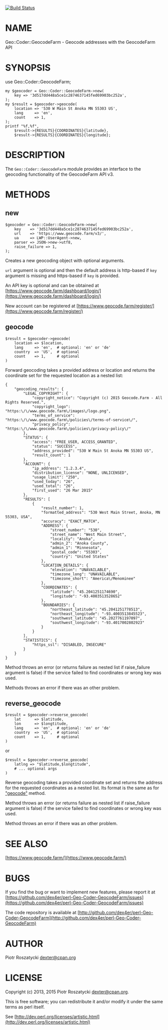 [![Build Status](https://travis-ci.org/dex4er/perl-Geo-Coder-GeocodeFarm.png?branch=master)](https://travis-ci.org/dex4er/perl-Geo-Coder-GeocodeFarm)

# NAME

Geo::Coder::GeocodeFarm - Geocode addresses with the GeocodeFarm API

# SYNOPSIS

use Geo::Coder::GeocodeFarm;

    my $geocoder = Geo::Coder::GeocodeFarm->new(
        key => '3d517dd448a5ce1c2874637145fed69903bc252a',
    );
    my $result = $geocoder->geocode(
        location => '530 W Main St Anoka MN 55303 US',
        lang     => 'en',
        count    => 1,
    );
    printf "%f,%f",
        $result->{RESULTS}{COORDINATES}{latitude},
        $result->{RESULTS}{COORDINATES}{longitude};

# DESCRIPTION

The `Geo::Coder::GeocodeFarm` module provides an interface to the geocoding
functionality of the GeocodeFarm API v3.

# METHODS

## new

    $geocoder = Geo::Coder::GeocodeFarm->new(
        key    => '3d517dd448a5ce1c2874637145fed69903bc252a',
        url    => 'https://www.geocode.farm/v3/',
        ua     => LWP::UserAgent->new,
        parser => JSON->new->utf8,
        raise_failure => 1,
    );

Creates a new geocoding object with optional arguments.

`url` argument is optional and then the default address is http-based if
`key` argument is missing and https-based if `key` is provided.

An API key is optional and can be obtained at
[https://www.geocode.farm/dashboard/login/](https://www.geocode.farm/dashboard/login/)

New account can be registered at [https://www.geocode.farm/register/](https://www.geocode.farm/register/)

## geocode

    $result = $geocoder->geocode(
        location => $location,
        lang     => 'en',  # optional: 'en' or 'de'
        country  => 'US',  # optional
        count    => 1,     # optional
    )

Forward geocoding takes a provided address or location and returns the
coordinate set for the requested location as a nested list:

    {
        "geocoding_results": {
            "LEGAL_COPYRIGHT": {
                "copyright_notice": "Copyright (c) 2015 Geocode.Farm - All Rights Reserved.",
                "copyright_logo": "https:\/\/www.geocode.farm\/images\/logo.png",
                "terms_of_service": "https:\/\/www.geocode.farm\/policies\/terms-of-service\/",
                "privacy_policy": "https:\/\/www.geocode.farm\/policies\/privacy-policy\/"
            },
            "STATUS": {
                "access": "FREE_USER, ACCESS_GRANTED",
                "status": "SUCCESS",
                "address_provided": "530 W Main St Anoka MN 55303 US",
                "result_count": 1
            },
            "ACCOUNT": {
                "ip_address": "1.2.3.4",
                "distribution_license": "NONE, UNLICENSED",
                "usage_limit": "250",
                "used_today": "26",
                "used_total": "26",
                "first_used": "26 Mar 2015"
            },
            "RESULTS": [
                {
                    "result_number": 1,
                    "formatted_address": "530 West Main Street, Anoka, MN 55303, USA",
                    "accuracy": "EXACT_MATCH",
                    "ADDRESS": {
                        "street_number": "530",
                        "street_name": "West Main Street",
                        "locality": "Anoka",
                        "admin_2": "Anoka County",
                        "admin_1": "Minnesota",
                        "postal_code": "55303",
                        "country": "United States"
                    },
                    "LOCATION_DETAILS": {
                        "elevation": "UNAVAILABLE",
                        "timezone_long": "UNAVAILABLE",
                        "timezone_short": "America\/Menominee"
                    },
                    "COORDINATES": {
                        "latitude": "45.2041251174690",
                        "longitude": "-93.4003513528652"
                    },
                    "BOUNDARIES": {
                        "northeast_latitude": "45.2041251778513",
                        "northeast_longitude": "-93.4003513845523",
                        "southwest_latitude": "45.2027761197097",
                        "southwest_longitude": "-93.4017002802923"
                    }
                }
            ],
            "STATISTICS": {
                "https_ssl": "DISABLED, INSECURE"
            }
        }
    }

Method throws an error (or returns failure as nested list if raise\_failure
argument is false) if the service failed to find coordinates or wrong key was
used.

Methods throws an error if there was an other problem.

## reverse\_geocode

    $result = $geocoder->reverse_geocode(
        lat      => $latitude,
        lon      => $longtitude,
        lang     => 'en',  # optional: 'en' or 'de'
        country  => 'US',  # optional
        count    => 1,     # optional
    )

or

    $result = $geocoder->reverse_geocode(
        latlng => "$latitude,$longtitude",
        # ... optional args
    )

Reverse geocoding takes a provided coordinate set and returns the address for
the requested coordinates as a nested list. Its format is the same as for
["geocode"](#geocode) method.

Method throws an error (or returns failure as nested list if raise\_failure
argument is false) if the service failed to find coordinates or wrong key was
used.

Method throws an error if there was an other problem.

# SEE ALSO

[https://www.geocode.farm/](https://www.geocode.farm/)

# BUGS

If you find the bug or want to implement new features, please report it at
[https://github.com/dex4er/perl-Geo-Coder-GeocodeFarm/issues](https://github.com/dex4er/perl-Geo-Coder-GeocodeFarm/issues)

The code repository is available at
[http://github.com/dex4er/perl-Geo-Coder-GeocodeFarm](http://github.com/dex4er/perl-Geo-Coder-GeocodeFarm)

# AUTHOR

Piotr Roszatycki <dexter@cpan.org>

# LICENSE

Copyright (c) 2013, 2015 Piotr Roszatycki <dexter@cpan.org>.

This is free software; you can redistribute it and/or modify it under
the same terms as perl itself.

See [http://dev.perl.org/licenses/artistic.html](http://dev.perl.org/licenses/artistic.html)

